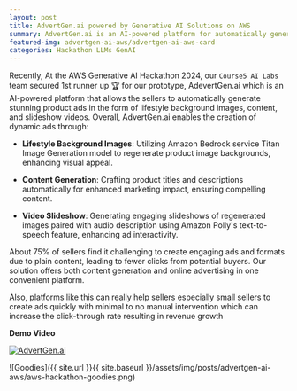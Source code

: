 ```yaml
---
layout: post
title: AdvertGen.ai powered by Generative AI Solutions on AWS
summary: AdvertGen.ai is an AI-powered platform for automatically generating stunning product ads in the form of lifestyle background images, content, and slideshow videos.
featured-img: advertgen-ai-aws/advertgen-ai-aws-card
categories: Hackathon LLMs GenAI
---
```


Recently, At the AWS Generative AI Hackathon 2024, our `Course5 AI Labs` team secured 1st runner up 🏆  for our prototype, AdevertGen.ai which is an AI-powered platform that allows the sellers to automatically generate stunning product ads in the form of lifestyle background images, content, and slideshow videos. Overall, AdvertGen.ai enables the creation of dynamic ads through:

- **Lifestyle Background Images**: Utilizing Amazon Bedrock service Titan Image Generation model to regenerate product image backgrounds, enhancing visual appeal.

- **Content Generation**: Crafting product titles and descriptions automatically for enhanced marketing impact, ensuring compelling content.

- **Video Slideshow**: Generating engaging slideshows of regenerated images paired with audio description using Amazon Polly's text-to-speech feature, enhancing ad interactivity.

About 75% of sellers find it challenging to create engaging ads and formats due to plain content, leading to fewer clicks from potential buyers. Our solution offers both content generation and online advertising in one convenient platform.

Also, platforms like this can really help sellers especially small sellers to create ads quickly with minimal to no manual intervention which can increase the click-through rate resulting in revenue growth

**Demo Video** 

[![AdvertGen.ai](https://img.youtube.com/vi/Q-tgEzgdFEw/0.jpg)](https://www.youtube.com/watch?v=Q-tgEzgdFEw)

![Goodies]({{ site.url }}{{ site.baseurl }}/assets/img/posts/advertgen-ai-aws/aws-hackathon-goodies.png)